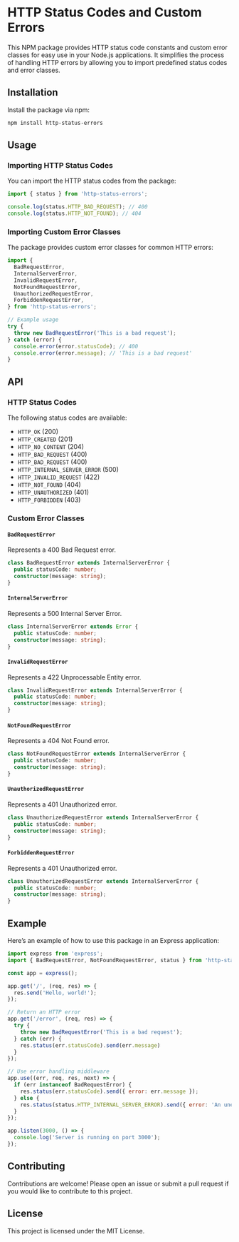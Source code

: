 # HTTP Status Codes and Custom Errors

This NPM package provides HTTP status code constants and custom error classes for easy use in your Node.js applications. It simplifies the process of handling HTTP errors by allowing you to import predefined status codes and error classes.

## Installation

Install the package via npm:

```bash
npm install http-status-errors
```

## Usage

### Importing HTTP Status Codes

You can import the HTTP status codes from the package:

```javascript
import { status } from 'http-status-errors';

console.log(status.HTTP_BAD_REQUEST); // 400
console.log(status.HTTP_NOT_FOUND); // 404
```

### Importing Custom Error Classes

The package provides custom error classes for common HTTP errors:

```javascript
import {
  BadRequestError,
  InternalServerError,
  InvalidRequestError,
  NotFoundRequestError,
  UnauthorizedRequestError,
  ForbiddenRequestError,
} from 'http-status-errors';

// Example usage
try {
  throw new BadRequestError('This is a bad request');
} catch (error) {
  console.error(error.statusCode); // 400
  console.error(error.message); // 'This is a bad request'
}
```

## API

### HTTP Status Codes

The following status codes are available:

- `HTTP_OK` (200)
- `HTTP_CREATED` (201)
- `HTTP_NO_CONTENT` (204)
- `HTTP_BAD_REQUEST` (400)
- `HTTP_BAD_REQUEST` (400)
- `HTTP_INTERNAL_SERVER_ERROR` (500)
- `HTTP_INVALID_REQUEST` (422)
- `HTTP_NOT_FOUND` (404)
- `HTTP_UNAUTHORIZED` (401)
- `HTTP_FORBIDDEN` (403)

### Custom Error Classes

#### `BadRequestError`

Represents a 400 Bad Request error.

```typescript
class BadRequestError extends InternalServerError {
  public statusCode: number;
  constructor(message: string);
}
```

#### `InternalServerError`

Represents a 500 Internal Server Error.

```typescript
class InternalServerError extends Error {
  public statusCode: number;
  constructor(message: string);
}
```

#### `InvalidRequestError`

Represents a 422 Unprocessable Entity error.

```typescript
class InvalidRequestError extends InternalServerError {
  public statusCode: number;
  constructor(message: string);
}
```

#### `NotFoundRequestError`

Represents a 404 Not Found error.

```typescript
class NotFoundRequestError extends InternalServerError {
  public statusCode: number;
  constructor(message: string);
}
```

#### `UnauthorizedRequestError`

Represents a 401 Unauthorized error.

```typescript
class UnauthorizedRequestError extends InternalServerError {
  public statusCode: number;
  constructor(message: string);
}
```

#### `ForbiddenRequestError`

Represents a 401 Unauthorized error.

```typescript
class UnauthorizedRequestError extends InternalServerError {
  public statusCode: number;
  constructor(message: string);
}
```

## Example

Here’s an example of how to use this package in an Express application:

```javascript
import express from 'express';
import { BadRequestError, NotFoundRequestError, status } from 'http-status-errors';

const app = express();

app.get('/', (req, res) => {
  res.send('Hello, world!');
});

// Return an HTTP error
app.get('/error', (req, res) => {
  try {
    throw new BadRequestError('This is a bad request');
  } catch (err) {
    res.status(err.statusCode).send(err.message)
  }
});

// Use error handling middleware
app.use((err, req, res, next) => {
  if (err instanceof BadRequestError) {
    res.status(err.statusCode).send({ error: err.message });
  } else {
    res.status(status.HTTP_INTERNAL_SERVER_ERROR).send({ error: 'An unexpected error occurred' });
  }
});

app.listen(3000, () => {
  console.log('Server is running on port 3000');
});
```

## Contributing

Contributions are welcome! Please open an issue or submit a pull request if you would like to contribute to this project.

## License

This project is licensed under the MIT License.
